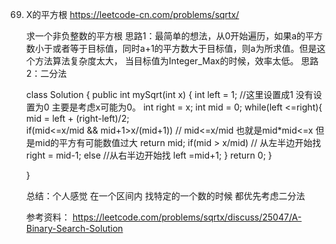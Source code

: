 69. X的平方根
	https://leetcode-cn.com/problems/sqrtx/
	
	求一个非负整数的平方根
	思路1：最简单的想法，从0开始遍历，如果a的平方数小于或者等于目标值，同时a+1的平方数大于目标值，则a为所求值。但是这个方法算法复杂度太大，
	当目标值为Integer_Max的时候，效率太低。
	思路2：二分法
	
	class Solution {
	    public int mySqrt(int x) {
	        int left = 1;  //这里设置成1 没有设置为0 主要是考虑x可能为0。
	        int right = x;
	        int mid = 0;
	        while(left <=right){
	            mid = left + (right-left)/2;    
	            if(mid<=x/mid && mid+1>x/(mid+1)) // mid<=x/mid 也就是mid*mid<=x 但是mid的平方有可能数值过大
	                return mid; 
	            if(mid > x/mid)     // 从左半边开始找
	                right = mid-1;
	            else                //从右半边开始找
	                left =mid+1;
	        }
	        return 0;
	    }
	
	}
	
	总结：个人感觉 在一个区间内 找特定的一个数的时候 都优先考虑二分法
	
	参考资料：
	https://leetcode.com/problems/sqrtx/discuss/25047/A-Binary-Search-Solution
